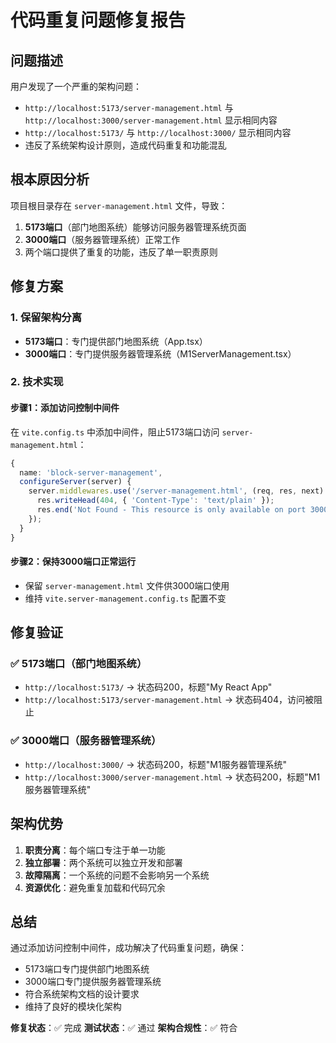 # 代码重复问题修复报告

## 问题描述

用户发现了一个严重的架构问题：
- `http://localhost:5173/server-management.html` 与 `http://localhost:3000/server-management.html` 显示相同内容
- `http://localhost:5173/` 与 `http://localhost:3000/` 显示相同内容
- 违反了系统架构设计原则，造成代码重复和功能混乱

## 根本原因分析

项目根目录存在 `server-management.html` 文件，导致：
1. **5173端口**（部门地图系统）能够访问服务器管理系统页面
2. **3000端口**（服务器管理系统）正常工作
3. 两个端口提供了重复的功能，违反了单一职责原则

## 修复方案

### 1. 保留架构分离
- **5173端口**：专门提供部门地图系统（App.tsx）
- **3000端口**：专门提供服务器管理系统（M1ServerManagement.tsx）

### 2. 技术实现

#### 步骤1：添加访问控制中间件
在 `vite.config.ts` 中添加中间件，阻止5173端口访问 `server-management.html`：

```typescript
{
  name: 'block-server-management',
  configureServer(server) {
    server.middlewares.use('/server-management.html', (req, res, next) => {
      res.writeHead(404, { 'Content-Type': 'text/plain' });
      res.end('Not Found - This resource is only available on port 3000');
    });
  }
}
```

#### 步骤2：保持3000端口正常运行
- 保留 `server-management.html` 文件供3000端口使用
- 维持 `vite.server-management.config.ts` 配置不变

## 修复验证

### ✅ 5173端口（部门地图系统）
- `http://localhost:5173/` → 状态码200，标题"My React App"
- `http://localhost:5173/server-management.html` → 状态码404，访问被阻止

### ✅ 3000端口（服务器管理系统）
- `http://localhost:3000/` → 状态码200，标题"M1服务器管理系统"
- `http://localhost:3000/server-management.html` → 状态码200，标题"M1服务器管理系统"

## 架构优势

1. **职责分离**：每个端口专注于单一功能
2. **独立部署**：两个系统可以独立开发和部署
3. **故障隔离**：一个系统的问题不会影响另一个系统
4. **资源优化**：避免重复加载和代码冗余

## 总结

通过添加访问控制中间件，成功解决了代码重复问题，确保：
- 5173端口专门提供部门地图系统
- 3000端口专门提供服务器管理系统
- 符合系统架构文档的设计要求
- 维持了良好的模块化架构

**修复状态**：✅ 完成
**测试状态**：✅ 通过
**架构合规性**：✅ 符合